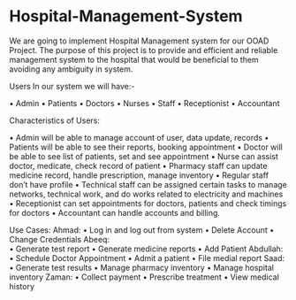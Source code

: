 # Hospital-Management-System
We are going to implement Hospital Management system for our OOAD Project. The purpose of this project is to provide and efficient and reliable management system to the hospital that would be beneficial to them avoiding any ambiguity in system.

Users
In our system we will have:-

•	Admin
•	Patients
•	Doctors
•	Nurses
•	Staff
•	Receptionist
•	Accountant

Characteristics of Users:

•	Admin will be able to manage account of user, data update, records
•	Patients will be able to see their reports, booking appointment
•	Doctor will be able to see list of patients, set and see appointment
•	Nurse can assist doctor, medicate, check record of patient
•	Pharmacy staff can update medicine record, handle prescription, manage inventory
•	Regular staff don’t have profile
•	Technical staff can be assigned certain tasks to manage networks, technical work, and do works related to electricity and machines
•	Receptionist can set appointments for doctors, patients and check timings for doctors
•	Accountant can handle accounts and billing.

Use Cases:
Ahmad:
•	Log in and log out from system
•	Delete Account
•	Change Credentials
Abeeq:	
•	Generate test report
•	Generate medicine reports
•	Add Patient
Abdullah:
•	Schedule Doctor Appointment
•	Admit a patient
•	File medial report
Saad:
•	Generate test results
•	Manage pharmacy inventory
•	Manage hospital inventory
Zaman:
•	Collect payment
•	Prescribe treatment
•	View medical history
